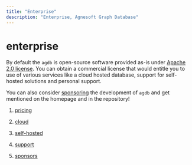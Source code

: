 ```yaml
---
title: "Enterprise"
description: "Enterprise, Agnesoft Graph Database"
---
```


# enterprise

By default the `agdb` is open-source software provided as-is under [Apache 2.0 license](/license). You can obtain a commercial license that would entitle you to use of various services like a cloud hosted database, support for self-hosted solutions and personal support.

You can also consider [sponsoring](enterprise/sponsors) the development of `agdb` and get mentioned on the homepage and in the repository!

1. [pricing](enterprise/pricing)

2. [cloud](enterprise/cloud)

3. [self-hosted](enterprise/self-hosted)

4. [support](enterprise/support)

5. [sponsors](enterprise/sponsors)
